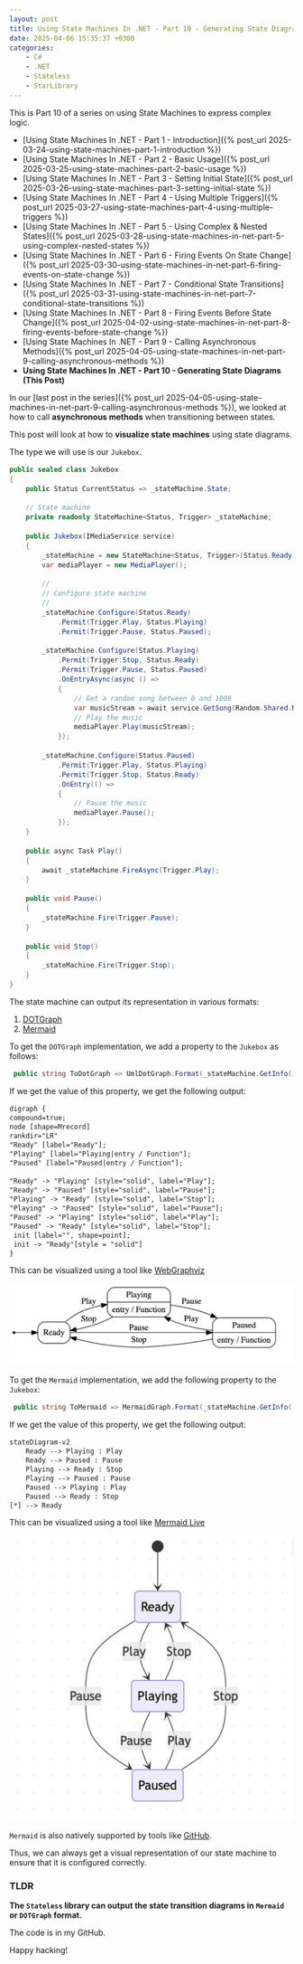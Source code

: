```yaml
---
layout: post
title: Using State Machines In .NET - Part 10 - Generating State Diagrams
date: 2025-04-06 15:35:37 +0300
categories:
    - C#
    - .NET
    - Stateless
    - StarLibrary
---
```


This is Part 10 of a series on using State Machines to express complex logic.

- [Using State Machines In .NET  - Part 1 - Introduction]({% post_url 2025-03-24-using-state-machines-part-1-introduction %})
- [Using State Machines In .NET  - Part 2 - Basic Usage]({% post_url 2025-03-25-using-state-machines-part-2-basic-usage %})
- [Using State Machines In .NET  - Part 3 - Setting Initial State]({% post_url 2025-03-26-using-state-machines-part-3-setting-initial-state %})
- [Using State Machines In .NET  - Part 4 - Using Multiple Triggers]({% post_url 2025-03-27-using-state-machines-part-4-using-multiple-triggers %})
- [Using State Machines In .NET - Part 5 - Using Complex & Nested States]({% post_url 2025-03-28-using-state-machines-in-net-part-5-using-complex-nested-states %})
- [Using State Machines In .NET - Part 6 - Firing Events On State Change]({% post_url 2025-03-30-using-state-machines-in-net-part-6-firing-events-on-state-change %})
- [Using State Machines In .NET - Part 7 - Conditional State Transitions]({% post_url 2025-03-31-using-state-machines-in-net-part-7-conditional-state-transitions %})
- [Using State Machines In .NET - Part 8 - Firing Events Before State Change]({% post_url 2025-04-02-using-state-machines-in-net-part-8-firing-events-before-state-change %})
- [Using State Machines In .NET - Part 9 - Calling Asynchronous Methods]({% post_url 2025-04-05-using-state-machines-in-net-part-9-calling-asynchronous-methods %})
- **Using State Machines In .NET - Part 10 - Generating State Diagrams (This Post)**

In our [last post in the series]({% post_url 2025-04-05-using-state-machines-in-net-part-9-calling-asynchronous-methods %}), we looked at how to call **asynchronous methods** when transitioning between states.

This post will look at how to **visualize state machines** using state diagrams.

The type we will use is our `Jukebox`.

```c#
public sealed class Jukebox
{
    public Status CurrentStatus => _stateMachine.State;

    // State machine
    private readonly StateMachine<Status, Trigger> _stateMachine;

    public Jukebox(IMediaService service)
    {
        _stateMachine = new StateMachine<Status, Trigger>(Status.Ready);
        var mediaPlayer = new MediaPlayer();

        //
        // Configure state machine
        //
        _stateMachine.Configure(Status.Ready)
            .Permit(Trigger.Play, Status.Playing)
            .Permit(Trigger.Pause, Status.Paused);

        _stateMachine.Configure(Status.Playing)
            .Permit(Trigger.Stop, Status.Ready)
            .Permit(Trigger.Pause, Status.Paused)
            .OnEntryAsync(async () =>
            {
                // Get a random song between 0 and 1000
                var musicStream = await service.GetSong(Random.Shared.Next(1000));
                // Play the music
                mediaPlayer.Play(musicStream);
            });

        _stateMachine.Configure(Status.Paused)
            .Permit(Trigger.Play, Status.Playing)
            .Permit(Trigger.Stop, Status.Ready)
            .OnEntry(() =>
            {
                // Pause the music
                mediaPlayer.Pause();
            });
    }

    public async Task Play()
    {
        await _stateMachine.FireAsync(Trigger.Play);
    }

    public void Pause()
    {
        _stateMachine.Fire(Trigger.Pause);
    }

    public void Stop()
    {
        _stateMachine.Fire(Trigger.Stop);
    }
}
```

The state machine can output its representation in various formats:

1. [DOTGraph](https://graphviz.org/doc/info/lang.html)
2. [Mermaid](https://mermaid.js.org/intro/)

To get the `DOTGraph` implementation, we add a property to the `Jukebox` as follows:

```c#
 public string ToDotGraph => UmlDotGraph.Format(_stateMachine.GetInfo());
```

If we get the value of this property, we get the following output:

```plaintext
digraph {
compound=true;
node [shape=Mrecord]
rankdir="LR"
"Ready" [label="Ready"];
"Playing" [label="Playing|entry / Function"];
"Paused" [label="Paused|entry / Function"];

"Ready" -> "Playing" [style="solid", label="Play"];
"Ready" -> "Paused" [style="solid", label="Pause"];
"Playing" -> "Ready" [style="solid", label="Stop"];
"Playing" -> "Paused" [style="solid", label="Pause"];
"Paused" -> "Playing" [style="solid", label="Play"];
"Paused" -> "Ready" [style="solid", label="Stop"];
 init [label="", shape=point];
 init -> "Ready"[style = "solid"]
}
```

This can be visualized using a tool like [WebGraphviz](http://www.webgraphviz.com/)

![JukebosState](../images/2025/04/JukebosState.png)

To get the `Mermaid` implementation, we add the following property to the `Jukebox`:

```c#
 public string ToMermaid => MermaidGraph.Format(_stateMachine.GetInfo());
```

If we get the value of this property, we get the following output:

```plaintext
stateDiagram-v2
	Ready --> Playing : Play
	Ready --> Paused : Pause
	Playing --> Ready : Stop
	Playing --> Paused : Pause
	Paused --> Playing : Play
	Paused --> Ready : Stop
[*] --> Ready

```

This can be visualized using a tool like [Mermaid Live](https://mermaid.live/)

![JukeboxMermaid](../images/2025/04/JukeboxMermaid.png)

`Mermaid` is also natively supported by tools like [GitHub](https://github.com).

Thus, we can always get a visual representation of our state machine to ensure that it is configured correctly.

### TLDR

**The `Stateless` library can output the state transition diagrams in `Mermaid` or `DOTGraph` format.**

The code is in my GitHub.

Happy hacking!

